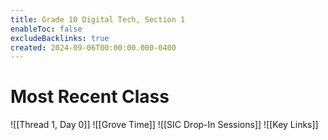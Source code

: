 ```yaml
---
title: Grade 10 Digital Tech, Section 1
enableToc: false
excludeBacklinks: true
created: 2024-09-06T00:00:00.000-0400
---
```

# Most Recent Class
![[Thread 1, Day 0]] 
![[Grove Time]]
![[SIC Drop-In Sessions]]
![[Key Links]]